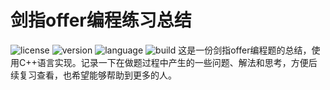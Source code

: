 # 剑指offer编程练习总结
![license](https://img.shields.io/badge/license-MIT-blue)
![version](https://img.shields.io/badge/version-v1.0.0-blue)
![language](https://img.shields.io/badge/language-c%2B%2B-green)
![build](https://img.shields.io/badge/build-passing-green)
这是一份剑指offer编程题的总结，使用C++语言实现。记录一下在做题过程中产生的一些问题、解法和思考，方便后续复习查看，也希望能够帮助到更多的人。

